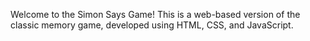 Welcome to the Simon Says Game! This is a web-based version of the classic memory game, developed using HTML, CSS, and JavaScript.
